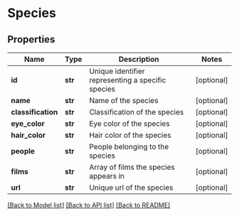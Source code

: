 # Species

## Properties
Name | Type | Description | Notes
------------ | ------------- | ------------- | -------------
**id** | **str** | Unique identifier representing a specific species | [optional] 
**name** | **str** | Name of the species | [optional] 
**classification** | **str** | Classification of the species | [optional] 
**eye_color** | **str** | Eye color of the species | [optional] 
**hair_color** | **str** | Hair color of the species | [optional] 
**people** | **str** | People belonging to the species | [optional] 
**films** | **str** | Array of films the species appears in | [optional] 
**url** | **str** | Unique url of the species | [optional] 

[[Back to Model list]](../README.md#documentation-for-models) [[Back to API list]](../README.md#documentation-for-api-endpoints) [[Back to README]](../README.md)


